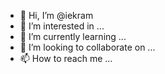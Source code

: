 - 👋 Hi, I’m @iekram
- 👀 I’m interested in ...
- 🌱 I’m currently learning ...
- 💞️ I’m looking to collaborate on ...
- 📫 How to reach me ...

<!---
iekram/iekram is a ✨ special ✨ repository because its `README.md` (this file) appears on your GitHub profile.
You can click the Preview link to take a look at your changes.
--->
